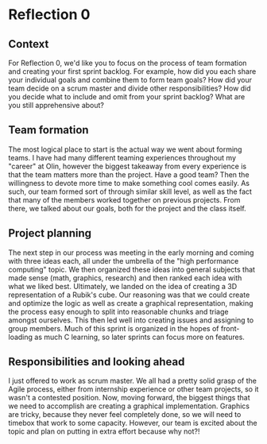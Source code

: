# Reflection 0
## Context
For Reflection 0, we'd like you to focus on the process of team formation and creating your first sprint backlog. For example, how did you each share your individual goals and combine them to form team goals? How did your team decide on a scrum master and divide other responsibilities? How did you decide what to include and omit from your sprint backlog? What are you still apprehensive about?

## Team formation
The most logical place to start is the actual way we went about forming teams. I have had many different teaming experiences throughout my "career" at Olin, however the biggest takeaway from every experience is that the team matters more than the project. Have a good team? Then the willingness to devote more time to make something cool comes easily. As such, our team formed sort of through similar skill level, as well as the fact that many of the members worked together on previous projects. From there, we talked about our goals, both for the project and the class itself.

## Project planning
The next step in our process was meeting in the early morning and coming with three ideas each, all under the umbrella of the "high performance computing" topic. We then organized these ideas into general subjects that made sense (math, graphics, research) and then ranked each idea with what we liked best. Ultimately, we landed on the idea of creating a 3D representation of a Rubik's cube. Our reasoning was that we could create and optimize the logic as well as create a graphical representation, making the process easy enough to split into reasonable chunks and triage amongst ourselves. This then led well into creating issues and assigning to group members. Much of this sprint is organized in the hopes of front-loading as much C learning, so later sprints can focus more on features.

## Responsibilities and looking ahead
I just offered to work as scrum master. We all had a pretty solid grasp of the Agile process, either from internship experience or other team projects, so it wasn't a contested position. Now, moving forward, the biggest things that we need to accomplish are creating a graphical implementation. Graphics are tricky, because they never feel completely done, so we will need to timebox that work to some capacity. However, our team is excited about the topic and plan on putting in extra effort because why not?!
